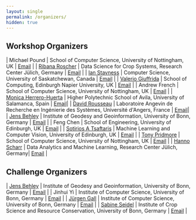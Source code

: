 ```yaml
---
layout: single
permalink: /organizers/
hidden: true
---
```

<link rel="stylesheet" href="/assets/css/main.css">
<link rel="stylesheet" href="https://cdn.jsdelivr.net/npm/@fortawesome/fontawesome-free@5/css/all.min.css">
<!--
| A | B |
| C | D |-->

<!-- could have images if we can, not necessary.  later. -->
<!-- |![Alt text](https://amytabb.com/images/amy_tabb_sep_2018.jpg)| temp|-->
<!-- <i class="fas fa-fw fa-envelope-square" aria-hidden="true"> -->

## Workshop Organizers

| Michael Pound | School of Computer Science, University of Nottingham, UK | [Email](mailto:michael.pound@nottingham.ac.uk) |
| [Ribana Roscher](http://rs.ipb.uni-bonn.de) | Data Science for Crop Systems, Research Center Jülich, Germany | [Email](mailto:ribana.roscher@uni-bonn.de) |
| [Ian Stavness](https://www.cs.usask.ca/faculty/stavness/) | Computer Science, University of Saskatchewan, Canada | [Email](mailto:ian.stavness@usask.ca) |
| [Valerio Giuffrida](http://www.valeriogiuffrida.academy) | School of Computing, Edinburgh Napier University, UK | [Email](mailto:V.Giuffrida@napier.ac.uk) |
| Andrew French | School of Computer Science, University of Nottingham, UK | [Email](mailto:andrew.p.french@nottingham.ac.uk) |
| [Monica Herrero-Huerta](https://monicaherrerohuerta.webnode.com) | Higher Polytechnic School of Avila, University of Salamanca, Spain | [Email](mailto:monicaherrero@usal.es)|
| [David Rousseau](https://okina.univ-angers.fr/david-rousseau) | Laboratoire Angevin de Recherche en Ingénierie des Systèmes, Université d'Angers, France | [Email](mailto:david.rousseau@univ-angers.fr)|
| [Jens Behley](http://jbehley.github.io) | Institute of Geodesy and Geoinformation, University of Bonn, Germany | [Email](mailto:jens.behley@igg.uni-bonn.de) |
| Feng Chen | School of Engineering, University of Edinburgh, UK | [Email](mailto:feng.chen@ed.ac.uk) |
| [Sotirios A Tsaftaris](https://vios.science/) | Machine Learning and Computer Vision, University of Edinburgh, UK | [Email](mailto:s.tsaftaris@ed.ac.uk) |
| [Tony Pridmore](https://www.nottingham.ac.uk/computerscience/people/tony.pridmore) | School of Computer Science, University of Nottingham, UK | [Email](mailto:Tony.Pridmore@nottingham.ac.uk) |
| [Hanno Scharr](https://www.fz-juelich.de/profile/scharr_h) | Data Analytics and Machine Learning, Research Center Jülich, Germany| [Email](mailto:h.scharr@fz-juelich.de) | 

## Challenge Organizers

| [Jens Behley](http://jbehley.github.io) | Institute of Geodesy and Geoinformation, University of Bonn, Germany | [Email](mailto:jens.behley@igg.uni-bonn.de) |
| Jinhui Yi | Institute of Computer Science, University of Bonn, Germany | [Email](mailto:jinhui.yi@uni-bonn.de) |
| [Jürgen Gall](https://pages.iai.uni-bonn.de/gall_juergen/) | Institute of Computer Science, University of Bonn, Germany | [Email](mailto:gall@iai.uni-bonn.de) |
| [Sabine Seidel](https://www.lap.uni-bonn.de/de/mitarbeiter/aktuelle/wissenschaftliche-mitarbeiter/sabine-seidel) | Institute of Crop Science and Resource Conservation, University of Bonn, Germany | [Email](mailto:sabine.seidel@uni-bonn.de) |



